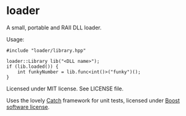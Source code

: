 loader
======

A small, portable and RAII DLL loader.

Usage:

```
#include "loader/library.hpp"

loader::Library lib("<DLL name>");
if (lib.loaded()) {
	int funkyNumber = lib.func<int()>("funky")();
}
```

Licensed under MIT license. See LICENSE file.

Uses the lovely <a href="https://github.com/philsquared/Catch">Catch</a> framework for unit tests, licensed under <a href="http://www.boost.org/LICENSE_1_0.txt">Boost software license</a>.
